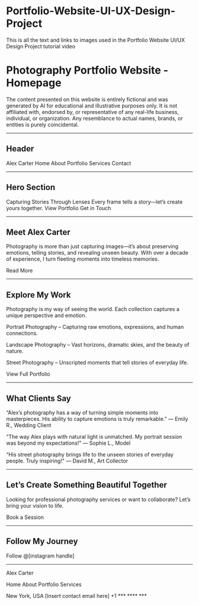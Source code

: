 # Portfolio-Website-UI-UX-Design-Project
This is all the text and links to images used in the Portfolio Website UI/UX Design Project tutorial video

# Photography Portfolio Website - Homepage

The content presented on this website is entirely fictional and was generated by AI for educational and illustrative purposes only. It is not affiliated with, endorsed by, or representative of any real-life business, individual, or organization. Any resemblance to actual names, brands, or entities is purely coincidental.

-----------------------------------------------------------------------------

## Header

Alex Carter
Home
About
Portfolio
Services
Contact

------------------------------------------------------------------------------

## Hero Section

Capturing Stories
Through Lenses
Every frame tells a story—let’s create yours together.
View Portfolio
Get in Touch

------------------------------------------------------------------------------

## Meet Alex Carter

Photography is more than just capturing images—it’s about preserving emotions, telling stories, and revealing unseen beauty. With over a decade of experience, I turn fleeting moments into timeless memories.

Read More

------------------------------------------------------------------------------

## Explore My Work

Photography is my way of seeing the world. Each collection captures a unique perspective and emotion.

Portrait Photography – Capturing raw emotions, expressions, and human connections.

Landscape Photography – Vast horizons, dramatic skies, and the beauty of nature.

Street Photography – Unscripted moments that tell stories of everyday life.

View Full Portfolio

------------------------------------------------------------------------------

## What Clients Say

“Alex’s photography has a way of turning simple moments into masterpieces. His ability to capture emotions is truly remarkable.”
— Emily R., Wedding Client

“The way Alex plays with natural light is unmatched. My portrait session was beyond my expectations!”
— Sophie L., Model

“His street photography brings life to the unseen stories of everyday people. Truly inspiring!"
— David M., Art Collector

------------------------------------------------------------------------------

## Let’s Create Something Beautiful Together

Looking for professional photography services or want to collaborate? Let’s bring your vision to life.

Book a Session

------------------------------------------------------------------------------

## Follow My Journey
Follow @[instagram handle]

------------------------------------------------------------------------------

Alex Carter

Home
About
Portfolio
Services

New York, USA
[Insert contact email here]
+1 *** **** ***
